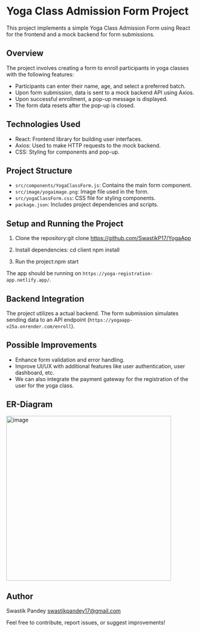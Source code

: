 # Yoga Class Admission Form Project

This project implements a simple Yoga Class Admission Form using React for the frontend and a mock backend for form submissions.

## Overview

The project involves creating a form to enroll participants in yoga classes with the following features:
- Participants can enter their name, age, and select a preferred batch.
- Upon form submission, data is sent to a mock backend API using Axios.
- Upon successful enrollment, a pop-up message is displayed.
- The form data resets after the pop-up is closed.

## Technologies Used

- React: Frontend library for building user interfaces.
- Axios: Used to make HTTP requests to the mock backend.
- CSS: Styling for components and pop-up.

## Project Structure

- `src/components/YogaClassForm.js`: Contains the main form component.
- `src/image/yogaimage.png`: Image file used in the form.
- `src/yogaClassForm.css`: CSS file for styling components.
- `package.json`: Includes project dependencies and scripts.

## Setup and Running the Project

1. Clone the repository:git clone https://github.com/SwastikP17/YogaApp
2. Install dependencies:
cd client
npm install

3. Run the project:npm start

The app should be running on `https://yoga-registration-app.netlify.app/`.

## Backend Integration

The project utilizes a actual backend. The form submission simulates sending data to an API endpoint (`https://yogaapp-v25a.onrender.com/enroll`).

## Possible Improvements

- Enhance form validation and error handling.
- Improve UI/UX with additional features like user authentication, user dashboard, etc.
- We can also integrate the payment gateway for the registration of the user for the yoga class.

## ER-Diagram
<img width="436" alt="image" src="https://github.com/SwastikP17/YogaApp/assets/77966361/d9e7fdf4-170f-470f-947d-987b532175a9">


## Author

Swastik Pandey
swastikpandey17@gmail.com

Feel free to contribute, report issues, or suggest improvements!




